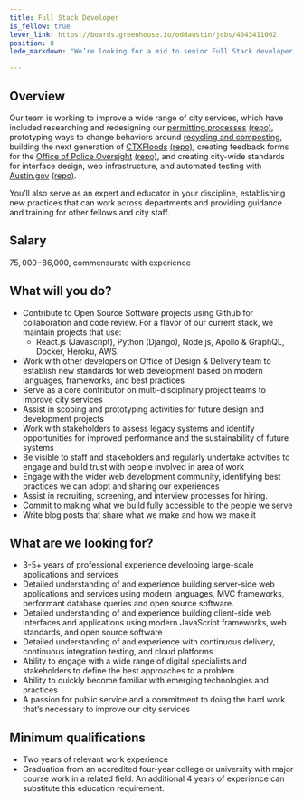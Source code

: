 ```yaml
---
title: Full Stack Developer
is_fellow: true
lever_link: https://boards.greenhouse.io/oddaustin/jobs/4043411002
position: 8
lede_markdown: "We’re looking for a mid to senior Full Stack developer to serve on a multidisciplinary project team with career civil servants, actively demonstrating the value of iterative development and user-centered design."

---
```


## Overview

Our team is working to improve a wide range of city services, which have included researching and redesigning our [permitting processes](http://permittingatx.com/) [(repo)](https://github.com/cityofaustin/Residential-Permitting), prototyping ways to change behaviors around [recycling and composting](http://projects.austintexas.io/projects/vision-zero-waste/about/overview/), building the next generation of [CTXFloods](http://floods.austintexas.io/) [(repo)](https://github.com/cityofaustin/ctxfloods), creating feedback forms for the [Office of Police Oversight](https://forms.austin.gov/police-complain/introduction) [(repo)](https://github.com/cityofaustin/coa-forms), and creating city-wide standards for interface design, web infrastructure, and automated testing with [Austin.gov](https://alpha.austin.gov/) [(repo)](https://github.com/cityofaustin/janis).

You’ll also serve as an expert and educator in your discipline, establishing new practices that can work across departments and providing guidance and training for other fellows and city staff.

## Salary

$75,000-$86,000, commensurate with experience

## What will you do?

- Contribute to Open Source Software projects using Github for collaboration and code review. For a flavor of our current stack, we maintain projects that use:
  - React.js (Javascript), Python (Django), Node.js, Apollo & GraphQL, Docker, Heroku, AWS.
- Work with other developers on Office of Design & Delivery team to establish new standards for web development based on modern languages, frameworks, and best practices
- Serve as a core contributor on multi-disciplinary project teams to improve city services
- Assist in scoping and prototyping activities for future design and development projects
- Work with stakeholders to assess legacy systems and identify opportunities for improved performance and the sustainability of future systems
- Be visible to staff and stakeholders and regularly undertake activities to engage and build trust with people involved in area of work
- Engage with the wider web development community, identifying best practices we can adopt and sharing our experiences
- Assist in recruiting, screening, and interview processes for hiring.
- Commit to making what we build fully accessible to the people we serve
- Write blog posts that share what we make and how we make it


## What are we looking for?

- 3-5+ years of professional experience developing large-scale applications and services
- Detailed understanding of and experience building server-side web applications and services using modern languages, MVC frameworks, performant database queries and open source software.
- Detailed understanding of and experience building client-side web interfaces and applications using modern JavaScript frameworks, web standards, and open source software
- Detailed understanding of and experience with continuous delivery, continuous integration testing, and cloud platforms
- Ability to engage with a wide range of digital specialists and stakeholders to define the best approaches to a problem
- Ability to quickly become familiar with emerging technologies and practices
- A passion for public service and a commitment to doing the hard work that’s necessary to improve our city services

## Minimum qualifications

*   Two years of relevant work experience
*   Graduation from an accredited four-year college or university with major course work in a related field. An additional 4 years of experience can substitute this education requirement.
